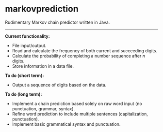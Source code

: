 # markovprediction
Rudimentary Markov chain predictor written in Java.

***

**Current functionality:**

- File input/output.
- Read and calculate the frequency of both current and succeeding digits.
- Calculate the probability of completing a number sequence after *n* digits.
- Store information in a data file.

**To do (short term):**

- Output a sequence of digits based on the data.  

**To do (long term):**

- Implement a chain prediction based solely on raw word input (no punctuation, grammar, syntax).  
- Refine word prediction to include multiple sentences (capitalization, punctuation).  
- Implement basic grammatical syntax and punctuation.  
